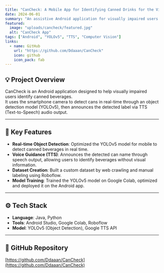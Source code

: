 ```yaml
---
title: "CanCheck: A Mobile App for Identifying Canned Drinks for the Visually Impaired"
date: 2024-06-01
summary: "An assistive Android application for visually impaired users that distinguishes canned beverages using YOLOv5 and TTS."
featured:
  image: "uploads/cancheck/featured.jpg"
  alt: "CanCheck App"
tags: ["Android", "YOLOv5", "TTS", "Computer Vision"]
links:
  - name: GitHub
    url: "https://github.com/Ddaaan/CanCheck"
    icon: github
    icon_pack: fab
---
```


## 💡 Project Overview
CanCheck is an Android application designed to help visually impaired users identify canned beverages.  
It uses the smartphone camera to detect cans in real-time through an object detection model (YOLOv5), then announces the detected label via TTS (Text-to-Speech) audio output.

---

## 🌟 Key Features
- **Real-time Object Detection**: Optimized the YOLOv5 model for mobile to detect canned beverages in real time.  
- **Voice Guidance (TTS)**: Announces the detected can name through speech output, allowing users to identify beverages without visual information.  
- **Dataset Creation**: Built a custom dataset by web crawling and manual labeling using Roboflow.  
- **Model Training**: Trained the YOLOv5 model on Google Colab, optimized and deployed it on the Android app.

---

## ⚙️ Tech Stack
- **Language**: Java, Python  
- **Tools**: Android Studio, Google Colab, Roboflow  
- **Model**: YOLOv5 (Object Detection), Google TTS API

---

## 🔗 GitHub Repository
[https://github.com/Ddaaan/CanCheck](https://github.com/Ddaaan/CanCheck)

